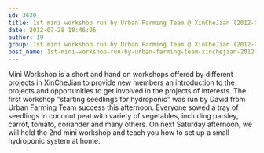 ```yaml
---
id: 3630
title: 1st mini workshop run by Urban Farming Team @ XinCheJian (2012-07-28)
date: 2012-07-28 18:46:06
author: 19
group: 1st mini workshop run by Urban Farming Team @ XinCheJian (2012-07-28)
post_name: 1st-mini-workshop-run-by-urban-farming-team-xinchejian-2012-07-28
---
```


Mini Workshop is a short and hand on workshops offered by different projects in XinCheJian to provide new members an introduction to the projects and opportunities to get involved in the projects of interests. The first workshop "starting seedlings for hydroponic" was run by David from Urban Farming Team success this afternoon. Everyone sowed a tray of seedlings in coconut peat with variety of vegetables, including parsley, carrot, tomato, coriander and many others. On next Saturday afternoon, we will hold the 2nd mini workshop and teach you how to set up a small hydroponic system at home.